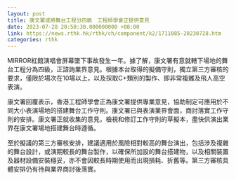 ```yaml
---
layout: post
title: 康文署或將舞台工程分四級　工程師學會正提供意見
date: 2023-07-28 20:50:30.000000000 +08:00
link: https://news.rthk.hk/rthk/ch/component/k2/1711085-20230728.htm
categories: rthk
---
```


MIRROR紅館演唱會屏幕墜下事故發生一年。據了解，康文署有意就轄下場地的舞台工程分為四級，正諮詢業界意見。根據本台取得的擬備守則，獨立第三方審核的要求，僅限於場次在10場以上，以及採取C+類別的製作、即非常複雜及飛人高空表演。

康文署回覆表示，香港工程師學會正為康文署提供專業意見，協助制定可應用於不同大小表演場地的搭建舞台工作守則。康文署已與表演業界會面，商討落實工作守則的安排。康文署正就收集的意見，檢視和修訂工作守則的草擬本，盡快供演出業界在康文署場地搭建舞台時遵循。

至於擬議的第三方審核安排，建議適用於風險相對較高的舞台演出，包括涉及複雜的舞台設計，或演期較長的舞台製作，以確保所加設的舞台搭建物，以及相關裝置及器材設備安裝穩妥，亦不會因較長時期使用而出現損耗、折舊等。第三方審核具體安排仍有待與業界商討後落實。
